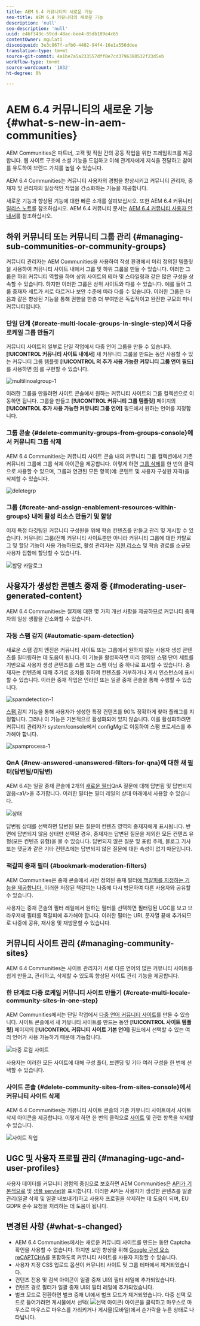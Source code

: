```yaml
---
title: AEM 6.4 커뮤니티의 새로운 기능
seo-title: AEM 6.4 커뮤니티의 새로운 기능
description: 'null'
seo-description: 'null'
uuid: e4bf343c-59cd-48ac-bee4-85db109e4c65
contentOwner: mgulati
discoiquuid: 3e3c867f-afb0-4402-94f4-16e1a556ddee
translation-type: tm+mt
source-git-commit: 4a1be7a5a233557dff0e7cd3796380532f23d5eb
workflow-type: tm+mt
source-wordcount: '1032'
ht-degree: 0%

---
```



# AEM 6.4 커뮤니티의 새로운 기능 {#what-s-new-in-aem-communities}

AEM Communities은 파트너, 고객 및 직원 간의 공동 작업을 위한 프레임워크를 제공합니다. 웹 사이트 구조에 소셜 기능을 도입하고 이해 관계자에게 지식을 전달하고 참여를 유도하여 브랜드 가치를 높일 수 있습니다.

AEM 6.4 Communities는 커뮤니티 사용자의 경험을 향상시키고 커뮤니티 관리자, 중재자 및 관리자의 일상적인 작업을 간소화하는 기능을 제공합니다.

새로운 기능과 향상된 기능에 대한 빠른 소개를 살펴보십시오. 또한 AEM 6.4 커뮤니티 [릴리스 노트](../release-notes/communities-release-notes.md)를 참조하십시오. AEM 6.4 커뮤니티 문서는 [AEM 6.4 커뮤니티 사용자 안내서](home.md)를 참조하십시오.

## 하위 커뮤니티 또는 커뮤니티 그룹 관리 {#managing-sub-communities-or-community-groups}

커뮤니티 관리자는 AEM Communities을 사용하여 작성 환경에서 미리 정의된 템플릿을 사용하여 커뮤니티 사이트 내에서 그룹 및 하위 그룹을 만들 수 있습니다. 이러한 그룹은 하위 커뮤니티 역할을 하며 상위 사이트의 테마 및 스타일링과 같은 많은 구성을 상속할 수 있습니다. 하지만 이러한 그룹은 상위 사이트와 다를 수 있습니다. 예를 들어 그룹 중재자 세트가 서로 다르거나 보안 수준에 따라 다를 수 있습니다. 이러한 그룹은 다음과 같은 향상된 기능을 통해 권한을 한층 더 부여받은 독립적이고 완전한 규모의 미니 커뮤니티입니다.

### 단일 단계 {#create-multi-locale-groups-in-single-step}에서 다중 로케일 그룹 만들기

커뮤니티 사이트의 일부로 단일 작업에서 다중 언어 그룹을 만들 수 있습니다. **[!UICONTROL 커뮤니티 사이트 내에서]** 새 커뮤니티 그룹을 만드는 동안 사용할 수 있는 커뮤니티 그룹 템플릿 **[!UICONTROL 의 추가 사용 가능한 커뮤니티 그룹 언어 필드]** 를 사용하면  [이](groups.md) 를 구현할 수 있습니다.

![multilinoalgroup-1](assets/multilingualgroup-1.png)

이러한 그룹을 만들려면 사이트 콘솔에서 원하는 커뮤니티 사이트의 그룹 컬렉션으로 이동하면 됩니다. 그룹을 만들고 **[!UICONTROL 커뮤니티 그룹 템플릿]** 페이지의 **[!UICONTROL 추가 사용 가능한 커뮤니티 그룹 언어]** 필드에서 원하는 언어를 지정합니다.

### 그룹 콘솔 {#delete-community-groups-from-groups-console}에서 커뮤니티 그룹 삭제

AEM 6.4 Communities는 커뮤니티 사이트 콘솔 내의 커뮤니티 그룹 컬렉션에서 기존 커뮤니티 그룹에 그룹 삭제 아이콘을 제공합니다. 이렇게 하면 [그룹 삭제](groups.md#deleting-the-group)를 한 번의 클릭으로 사용할 수 있으며, 그룹과 연관된 모든 항목(예: 콘텐트 및 사용자 구성원 자격)을 삭제할 수 있습니다.

![deletegrp](assets/deletegrp.png)

### 그룹 {#create-and-assign-enablement-resources-within-groups} 내에 활성 리소스 만들기 및 할당

이제 특정 타깃팅된 커뮤니티 구성원을 위해 학습 컨텐츠를 만들고 관리 및 게시할 수 있습니다. 커뮤니티 그룹(전체 커뮤니티 사이트뿐만 아니라 커뮤니티 그룹에 대한 카탈로그 및 할당 기능이 사용 가능하므로, 활성 관리자는 [지원 리소스](resource.md) 및 학습 경로를 소규모 사용자 집합에 할당할 수 있습니다.

![할당 카탈로그](assets/assignmentcatalog.png)

## 사용자가 생성한 콘텐츠 중재 중 {#moderating-user-generated-content}

AEM 6.4 Communities는 절제에 대한 몇 가지 개선 사항을 제공하므로 커뮤니티 중재자의 일상 생활을 간소화할 수 있습니다.

### 자동 스팸 감지 {#automatic-spam-detection}

새로운 스팸 감지 엔진은 커뮤니티 사이트 또는 그룹에서 원하지 않는 사용자 생성 콘텐츠를 필터링하는 데 도움이 됩니다. 이 기능을 활성화하면 미리 정의된 스팸 단어 세트를 기반으로 사용자 생성 콘텐츠를 스팸 또는 스팸 아님 중 하나로 표시할 수 있습니다. 중재자는 컨텐츠에 대해 추가로 조치를 취하여 컨텐츠를 거부하거나 게시 인스턴스에 표시할 수 있습니다. 이러한 중재 작업은 인라인 또는 일괄 중재 콘솔을 통해 수행할 수 있습니다.

![spamdetection-1](assets/spamdetection-1.png)

[스팸 ](moderate-ugc.md#spam-detection) 감지 기능을 통해 사용자가 생성한 특정 컨텐츠를 90% 정확하게 찾아 플래그를 지정합니다. 그러나 이 기능은 기본적으로 활성화되어 있지 않습니다. 이를 활성화하려면 커뮤니티 관리자가 system/console에서 configMgr로 이동하여 스팸 프로세스를 추가해야 합니다.

![spamprocess-1](assets/spamprocess-1.png)

### QnA {#new-answered-unanswered-filters-for-qna}에 대한 새 필터(답변됨/미답변)

AEM 6.4는 일괄 중재 콘솔에 2개의 [새로운 필터](moderation.md#filter-rail)QnA 질문에 대해 답변됨 및 답변되지 않음&lt;a1/>을 추가합니다. 이러한 필터는 필터 레일의 상태 아래에서 사용할 수 있습니다.

![상태](assets/statuses.png)

답변됨 상태를 선택하면 답변된 모든 질문이 컨텐츠 영역의 중재자에게 표시됩니다. 반면에 답변되지 않음 상태만 선택된 경우, 중재자는 답변된 질문을 제외한 모든 컨텐츠 유형(모든 컨텐츠 유형)을 볼 수 있습니다. 답변되지 않은 질문 및 포럼 주제, 블로그 기사 또는 댓글과 같은 기타 컨텐츠에는 답변되지 않은 질문에 대한 속성이 없기 때문입니다.

### 책갈피 중재 필터 {#bookmark-moderation-filters}

AEM Communities은 중재 콘솔에서 사전 정의된 중재 필터[에 책갈피를 지정하는 기능을 제공합니다. ](moderation.md#filter-rail) 이러한 저장된 책갈피는 나중에 다시 방문하여 다른 사용자와 공유할 수 있습니다.

사용자는 중재 콘솔의 필터 레일에서 원하는 필터를 선택하면 필터링된 UGC를 보고 브라우저에 필터를 책갈피에 추가해야 합니다. 이러한 필터는 URL 문자열 끝에 추가되므로 나중에 공유, 재사용 및 재방문할 수 있습니다.

## 커뮤니티 사이트 관리 {#managing-community-sites}

AEM 6.4 Communities는 사이트 관리자가 서로 다른 언어의 많은 커뮤니티 사이트를 쉽게 만들고, 관리하고, 삭제할 수 있도록 향상된 사이트 관리 기능을 제공합니다.

### 한 단계로 다중 로케일 커뮤니티 사이트 만들기 {#create-multi-locale-community-sites-in-one-step}

AEM Communities에서는 단일 작업에서 [다중 언어 커뮤니티 사이트](create-site.md)를 만들 수 있습니다. 사이트 콘솔에서 새 커뮤니티 사이트를 만드는 동안 **[!UICONTROL 사이트 템플릿]** 페이지의 **[!UICONTROL 커뮤니티 사이트 기본 언어]** 필드에서 선택할 수 있는 여러 언어가 사용 가능하기 때문에 가능합니다.

![다중 로컬 사이트](assets/multilocalesite.png)

사용자는 이러한 모든 사이트에 대해 구성 폴더, 브랜딩 및 기타 여러 구성을 한 번에 선택할 수 있습니다.

### 사이트 콘솔 {#delete-community-sites-from-sites-console}에서 커뮤니티 사이트 삭제

AEM 6.4 Communities는 커뮤니티 사이트 콘솔의 기존 커뮤니티 사이트에서 사이트 삭제 아이콘을 제공합니다. 이렇게 하면 한 번의 클릭으로 [사이트](create-site.md) 및 관련 항목을 삭제할 수 있습니다.

![사이트 작업](assets/siteactions.png)

## UGC 및 사용자 프로필 관리 {#managing-ugc-and-user-profiles}

사용자 데이터를 커뮤니티 경험의 중심으로 보호하면 AEM Communities은 [API가 기본적으로](user-ugc-management-service.md) 및 [샘플 servlet](https://github.com/Adobe-Marketing-Cloud/aem-communities-ugc-migration/tree/main/bundles/communities-ugc-management-servlet)을 표시합니다. 이러한 API는 사용자가 생성한 콘텐츠를 일괄 관리(일괄 삭제 및 일괄 내보내기)하고 사용자 프로필을 삭제하는 데 도움이 되며, EU GDPR 준수 요청을 처리하는 데 도움이 됩니다.

## 변경된 사항 {#what-s-changed}

* AEM 6.4 Communities에서는 새로운 커뮤니티 사이트를 만드는 동안 Captcha 확인을 사용할 수 없습니다. 하지만 보안 향상을 위해 [Google 구성 요소 reCAPTCHA](https://helpx.adobe.com/experience-manager/using/aem_recaptcha.html)를 포함하도록 커뮤니티 사이트를 사용자 지정할 수 있습니다.
* 사용자 지정 CSS 업로드 옵션이 커뮤니티 사이트 및 그룹 테마에서 제거되었습니다.
* 컨텐츠 전용 및 검색 아이콘이 일괄 중재 UI의 필터 레일에 추가되었습니다.
* 컨텐츠 경로 필터가 일괄 중재 UI의 필터 레일에 추가되었습니다.
* 벌크 모드로 전환하면 벌크 중재 UI에서 벌크 모드가 제거되었습니다. 다중 선택 모드로 들어가려면 게시물에서 선택( ![선택 아이콘](assets/selecticon.png)) 아이콘을 클릭하고 마우스로 마우스로 마우스로 마우스를 가리키거나 게시물(모바일)에서 손가락을 누른 상태로 나타납니다.
